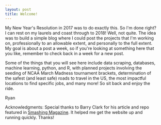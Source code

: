 ```yaml
---
layout: post
title: Welcome!
---
```


My New Year's Resolution in 2017 was to do exactly this. So I'm done right? I can rest on my laurels and coast through to 2018! Well, not quite. The idea was to build a simple blog where I could post the projects that I'm working on, professionally to an allowable extent, and personally to the full extent. My goal is about a post a week, so if you're looking at something here that you like, remember to check back in a week for a new post. 

Some of the things that you will see here include data scraping, databases, machine learning, python, and R, with planned projects involving the seeding of NCAA March Madness tournament brackets, determination of the safest (and least safe) roads to travel in the US, the most impactful locations to find specific jobs, and many more! So sit back and enjoy the ride.

Ryan

Acknowledgments: Special thanks to Barry Clark for his article and repo featured in [Smashing Magazine](https://www.smashingmagazine.com/2014/08/build-blog-jekyll-github-pages/). It helped me get the website up and running quickly. Thanks!
